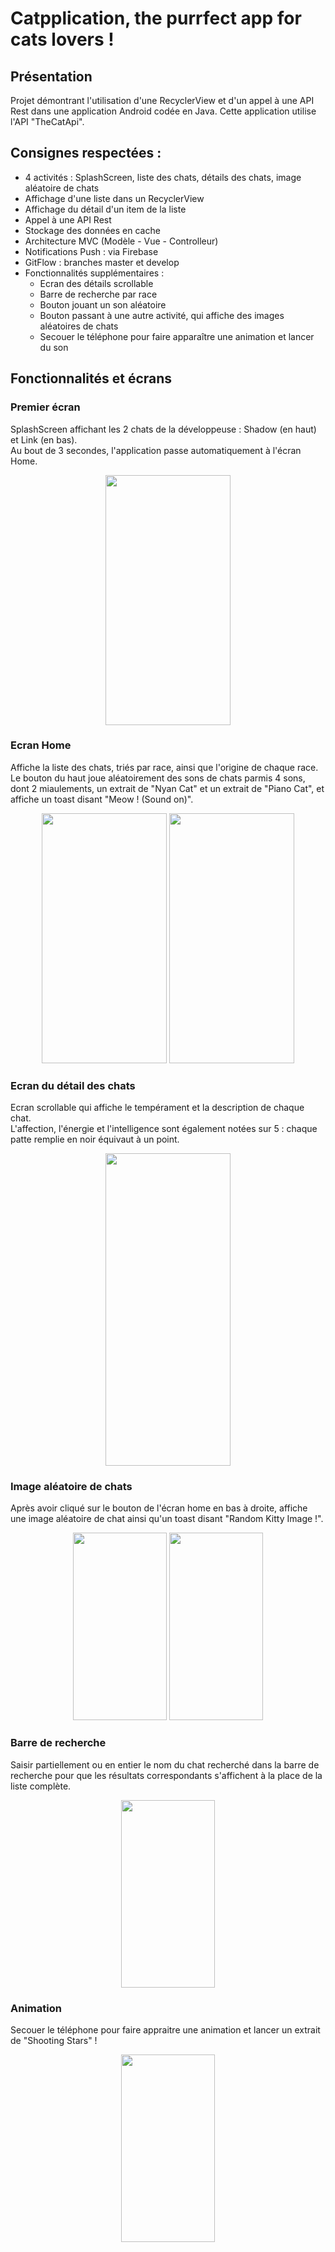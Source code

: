 # Catpplication, the purrfect app for cats lovers !

## Présentation
Projet démontrant l'utilisation d'une RecyclerView et d'un appel à une API Rest dans une application Android codée en Java.
Cette application utilise l'API "TheCatApi".

## Consignes respectées :

- 4 activités : SplashScreen, liste des chats, détails des chats, image aléatoire de chats
- Affichage d'une liste dans un RecyclerView
- Affichage du détail d'un item de la liste
- Appel à une API Rest
- Stockage des données en cache
- Architecture MVC (Modèle - Vue - Controlleur)
- Notifications Push : via Firebase
- GitFlow : branches master et develop
- Fonctionnalités supplémentaires : 
  - Ecran des détails scrollable
  - Barre de recherche par race
  - Bouton jouant un son aléatoire
  - Bouton passant à une autre activité, qui affiche des images aléatoires de chats
  - Secouer le téléphone pour faire apparaître une animation et lancer du son
  
## Fonctionnalités et écrans

### Premier écran

SplashScreen affichant les 2 chats de la développeuse : Shadow (en haut) et Link (en bas).
<br>Au bout de 3 secondes, l'application passe automatiquement à l'écran Home.

<p align="center">
  <img width="200" height="400" src = "https://image.noelshack.com/fichiers/2019/13/2/1553613642-screenshot-20190326-160428-catpplication-1-min.jpg">
</p>

### Ecran Home

Affiche la liste des chats, triés par race, ainsi que l'origine de chaque race.
<br>Le bouton du haut joue aléatoirement des sons de chats parmis 4 sons, dont 2 miaulements, un extrait de "Nyan Cat" et un extrait de "Piano Cat", et affiche un toast disant "Meow ! (Sound on)".

<p align="center">
  <img width="200" height="400" src = "https://image.noelshack.com/fichiers/2019/13/2/1553631481-screenshot-20190326-211443-catpplication-min.jpg">  <img width="200" height="400" src = "https://image.noelshack.com/fichiers/2019/13/2/1553631844-screenshot-20190326-212243-catpplication-min.jpg">
</p>


### Ecran du détail des chats

Ecran scrollable qui affiche le tempérament et la description de chaque chat.
<br>L'affection, l'énergie et l'intelligence sont également notées sur 5 : chaque patte remplie en noir équivaut à un point.

<p align="center">
  <img width="200" height="500" src = "https://image.noelshack.com/fichiers/2019/13/2/1553616363-screenshot-20190326-170116-catpplication-min.jpg">
</p>

### Image aléatoire de chats

Après avoir cliqué sur le bouton de l'écran home en bas à droite, affiche une image aléatoire de chat ainsi qu'un toast disant
"Random Kitty Image !".

<p align="center">
  <img width="150" height="300" src = "https://image.noelshack.com/fichiers/2019/13/2/1553617576-screenshot-20190326-172437-catpplication-min.jpg"> <img width="150" height="300" src = "https://image.noelshack.com/fichiers/2019/13/2/1553617249-screenshot-20190326-171810-catpplication-min.jpg">
</p>

### Barre de recherche

Saisir partiellement ou en entier le nom du chat recherché dans la barre de recherche pour que les résultats correspondants s'affichent à la place de la liste complète.

<p align="center">
  <img width="150" height="300" src = "https://image.noelshack.com/fichiers/2019/13/2/1553631713-screenshot-20190326-211904-catpplication-min.jpg"> 
</p>


### Animation

Secouer le téléphone pour faire appraitre une animation et lancer un extrait de "Shooting Stars" !

<p align="center">
  <img width="150" height="300" src = "https://image.noelshack.com/fichiers/2019/13/2/1553619517-ezgif-com-video-to-gif-4.gif"> 
</p>











